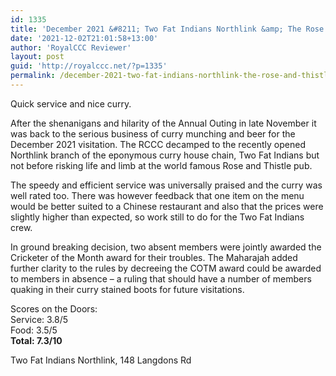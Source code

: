 ```yaml
---
id: 1335
title: 'December 2021 &#8211; Two Fat Indians Northlink &amp; The Rose and Thistle'
date: '2021-12-02T21:01:58+13:00'
author: 'RoyalCCC Reviewer'
layout: post
guid: 'http://royalccc.net/?p=1335'
permalink: /december-2021-two-fat-indians-northlink-the-rose-and-thistle/
---
```


Quick service and nice curry.

After the shenanigans and hilarity of the Annual Outing in late November it was back to the serious business of curry munching and beer for the December 2021 visitation. The RCCC decamped to the recently opened Northlink branch of the eponymous curry house chain, Two Fat Indians but not before risking life and limb at the world famous Rose and Thistle pub.

The speedy and efficient service was universally praised and the curry was well rated too. There was however feedback that one item on the menu would be better suited to a Chinese restaurant and also that the prices were slightly higher than expected, so work still to do for the Two Fat Indians crew.

In ground breaking decision, two absent members were jointly awarded the Cricketer of the Month award for their troubles. The Maharajah added further clarity to the rules by decreeing the COTM award could be awarded to members in absence – a ruling that should have a number of members quaking in their curry stained boots for future visitations.

Scores on the Doors:  
Service: 3.8/5  
Food: 3.5/5  
**Total: 7.3/10**

Two Fat Indians Northlink, 148 Langdons Rd